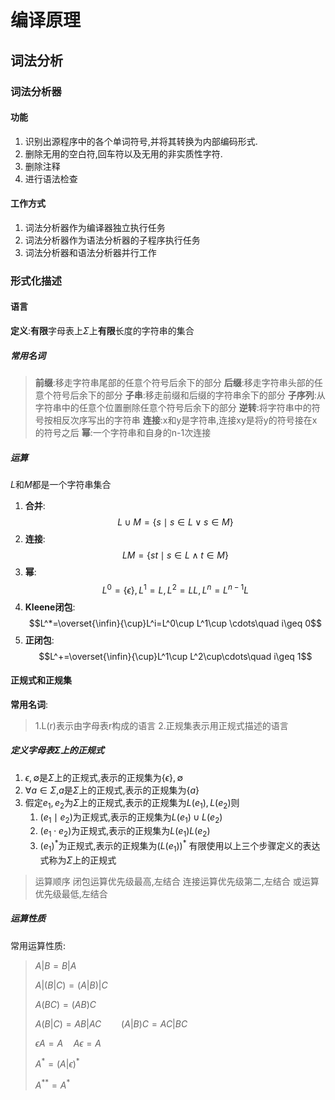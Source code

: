 # 编译原理

## 词法分析

### 词法分析器

#### 功能

1. 识别出源程序中的各个单词符号,并将其转换为内部编码形式.
2. 删除无用的空白符,回车符以及无用的非实质性字符.
3. 删除注释
4. 进行语法检查

#### 工作方式

1. 词法分析器作为编译器独立执行任务
2. 词法分析器作为语法分析器的子程序执行任务
3. 词法分析器和语法分析器并行工作

### 形式化描述

#### 语言

**定义**:**有限**字母表上$\Sigma$上**有限**长度的字符串的集合

##### 常用名词

> **前缀**:移走字符串尾部的任意个符号后余下的部分
> **后缀**:移走字符串头部的任意个符号后余下的部分
> **子串**:移走前缀和后缀的字符串余下的部分
> **子序列**:从字符串中的任意个位置删除任意个符号后余下的部分
> **逆转**:将字符串中的符号按相反次序写出的字符串
> **连接**:x和y是字符串,连接xy是将y的符号接在x的符号之后
> **幂**:一个字符串和自身的n-1次连接

##### 运算

$L$和$M$都是一个字符串集合

1. **合并**:$$L\cup M=\{s\mid s\in L\vee s\in M\}$$
2. **连接**:$$LM=\{st\mid s\in L\wedge t\in M\}$$
3. **幂**:$$L^0=\{\epsilon\},L^1=L,L^2=LL,L^n=L^{n-1}L$$
4. **Kleene闭包**:$$L^*=\overset{\infin}{\cup}L^i=L^0\cup L^1\cup \cdots\quad i\geq 0$$
5. **正闭包**:$$L^+=\overset{\infin}{\cup}L^1\cup L^2\cup\cdots\quad i\geq 1$$

#### 正规式和正规集

**常用名词**:
> 1.L(r)表示由字母表r构成的语言
> 2.正规集表示用正规式描述的语言

##### 定义字母表$\Sigma$上的正规式

1. $\epsilon,\emptyset$是$\Sigma$上的正规式,表示的正规集为$\{\epsilon\},\emptyset$
2. $\forall a\in \Sigma$,$a$是$\Sigma$上的正规式,表示的正规集为$\{a\}$
3. 假定$e_1,e_2$为$\Sigma$上的正规式,表示的正规集为$L(e_1),L(e_2)$则
   1. $(e_1\mid e_2)$为正规式,表示的正规集为$L(e_1)\cup L(e_2)$
   2. $(e_1\cdot e_2)$为正规式,表示的正规集为$L(e_1)L(e_2)$
   3. $(e_1)^*$为正规式,表示的正规集为$(L(e_1))^*$
有限使用以上三个步骤定义的表达式称为$\Sigma$上的正规式

> 运算顺序
> 闭包运算优先级最高,左结合
> 连接运算优先级第二,左结合
> 或运算优先级最低,左结合

##### 运算性质

常用运算性质:
> $A|B = B|A$
>
> $A|(B|C)=(A|B)|C$
>
> $A(BC)=(AB)C$
>
> $A(B|C)=AB|AC\qquad(A|B)C=AC|BC$
>
> $\epsilon A=A\quad A\epsilon = A$
>
> $A^*=(A|\epsilon)^*$
>
> $A^{**}=A^*$

